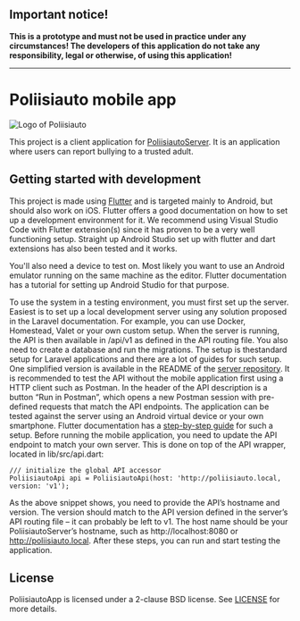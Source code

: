 ## Important notice!

**This is a prototype and must not be used in practice under any circumstances! The developers of this application do not take any responsibility, legal or otherwise, of using this application!**

---

# Poliisiauto mobile app

![Logo of Poliisiauto](docs/logo-text-0.5x.png)

This project is a client application for [PoliisiautoServer](https://github.com/Spacha/PoliisiautoServer). It is an application where users can report bullying to a trusted adult.

## Getting started with development

This project is made using [Flutter](https://docs.flutter.dev/) and is targeted mainly to Android, but should also work on iOS. Flutter offers a good documentation on how to set up a development environment for it. We recommend using Visual Studio Code with Flutter extension(s) since it has proven to be a very well functioning setup. Straight up Android Studio set up with flutter and dart extensions has also been tested and it works.

You'll also need a device to test on. Most likely you want to use an Android emulator running on the same machine as the editor. Flutter documentation has a tutorial for setting up Android Studio for that purpose.

To use the system in a testing environment, you must first set up the server. Easiest is to set up a local development server using any solution proposed in the Laravel documentation. For example, you can use Docker, Homestead, Valet or your own custom
setup. When the server is running, the API is then available in /api/v1 as defined in the API routing file. You also need to create a database and run the migrations. The setup is thestandard setup for Laravel applications and there are a lot of guides for such setup. One
simplified version is available in the README of the [server repository](https://github.com/interact-rg/PoliisiautoServer). It is recommended to test the API without the mobile application first using a HTTP client such as Postman. In the header of the API description is a button “Run in Postman”,
which opens a new Postman session with pre-defined requests that match the API endpoints. The application can be tested against the server using an Android virtual device or your own smartphone. Flutter documentation has a [step-by-step guide](https://docs.flutter.dev/get-started/editor) for such a setup.
Before running the mobile application, you need to update the API endpoint to match your own server. This is done on top of the API wrapper, located in lib/src/api.dart:

```
/// initialize the global API accessor
PoliisiautoApi api = PoliisiautoApi(host: 'http://poliisiauto.local, version: 'v1');
```

As the above snippet shows, you need to provide the API’s hostname and version. The version should match to the API version defined in the server’s API routing file – it can probably be left to v1. The host name should be your PoliisiautoServer’s hostname, such
as http://localhost:8080 or http://poliisiauto.local. After these steps, you can run and start testing the application.
## License

PoliisiautoApp is licensed under a 2-clause BSD license. See [LICENSE](LICENSE) for more details.
